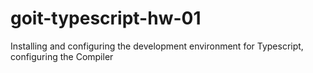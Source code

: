 # goit-typescript-hw-01
Installing and configuring the development environment for Typescript, configuring the Compiler
